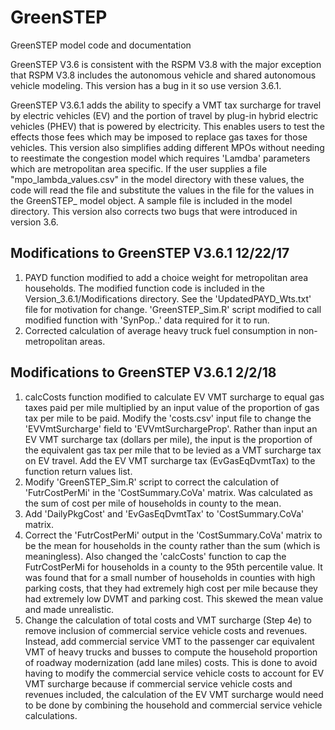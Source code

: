 # GreenSTEP
GreenSTEP model code and documentation

GreenSTEP V3.6 is consistent with the RSPM V3.8 with the major exception that RSPM V3.8 includes the autonomous vehicle and shared autonomous vehicle modeling. This version has a bug in it so use version 3.6.1.

GreenSTEP V3.6.1 adds the ability to specify a VMT tax surcharge for travel by electric vehicles (EV) and the portion of travel by plug-in hybrid electric vehicles (PHEV) that is powered by electricity. This enables users to test the effects those fees which may be imposed to replace gas taxes for those vehicles. This version also simplifies adding different MPOs without needing to reestimate the congestion model which requires 'Lamdba' parameters which are metropolitan area specific. If the user supplies a file "mpo_lambda_values.csv" in the model directory with these values, the code will read the file and substitute the values in the file for the values in the GreenSTEP_ model object. A sample file is included in the model directory. This version also corrects two bugs that were introduced in version 3.6.

## Modifications to GreenSTEP V3.6.1 12/22/17
1) PAYD function modified to add a choice weight for metropolitan area households. The modified function code is included in the Version_3.6.1/Modifications directory. See the 'UpdatedPAYD_Wts.txt' file for motivation for change. 'GreenSTEP_Sim.R' script modified to call modified function with 'SynPop..' data required for it to run.
2) Corrected calculation of average heavy truck fuel consumption in non-metropolitan areas.

## Modifications to GreenSTEP V3.6.1 2/2/18
1) calcCosts function modified to calculate EV VMT surcharge to equal gas taxes paid per mile multiplied by an input value of the proportion of gas tax per mile to be paid. Modify the 'costs.csv' input file to change the 'EVVmtSurcharge' field to 'EVVmtSurchargeProp'. Rather than input an EV VMT surcharge tax (dollars per mile), the input is the proportion of the equivalent gas tax per mile that to be levied as a VMT surcharge tax on EV travel. Add the EV VMT surcharge tax (EvGasEqDvmtTax) to the function return values list.
2) Modify 'GreenSTEP_Sim.R' script to correct the calculation of 'FutrCostPerMi' in the 'CostSummary.CoVa' matrix. Was calculated as the sum of cost per mile of households in county to the mean.
3) Add 'DailyPkgCost' and 'EvGasEqDvmtTax' to 'CostSummary.CoVa' matrix.
4) Correct the 'FutrCostPerMi' output in the 'CostSummary.CoVa' matrix to be the mean for households in the county rather than the sum (which is meaningless). Also changed the 'calcCosts' function to cap the FutrCostPerMi for households in a county to the 95th percentile value. It was found that for a small number of households in counties with high parking costs, that they had extremely high cost per mile because they had extremely low DVMT and parking cost. This skewed the mean value and made unrealistic.
4) Change the calculation of total costs and VMT surcharge (Step 4e) to remove inclusion of commercial service vehicle costs and revenues. Instead, add commercial service VMT to the passenger car equivalent VMT of heavy trucks and busses to compute the household proportion of roadway modernization (add lane miles) costs. This is done to avoid having to modify the commercial service vehicle costs to account for EV VMT surcharge because if commercial service vehicle costs and revenues included, the calculation of the EV VMT surcharge would need to be done by combining the household and commercial service vehicle calculations.

